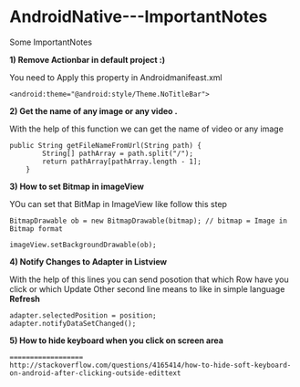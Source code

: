 AndroidNative---ImportantNotes
==============================

Some ImportantNotes


<b>1) Remove Actionbar in default project :) </b>

   You need to Apply this property in Androidmanifeast.xml

~~~
<android:theme="@android:style/Theme.NoTitleBar">
~~~


<b>2) Get the name of any image or any video . </b>

  With the help of this function we can get the name of video or any image


~~~~
public String getFileNameFromUrl(String path) {
		String[] pathArray = path.split("/");
		return pathArray[pathArray.length - 1];
	}
~~~~


<b>3) How to set Bitmap in imageView</b>

  YOu can set that BitMap in ImageView like follow this step
  
  ~~~
  BitmapDrawable ob = new BitmapDrawable(bitmap); // bitmap = Image in Bitmap format
  
  imageView.setBackgroundDrawable(ob);
  ~~~
  
<b>4) Notify Changes to Adapter in Listview</b>

   With the help of this lines you can send posotion that which Row have you click or which Update 
   Other second line means to like in simple language <b>Refresh</b>
   
   ~~~
   adapter.selectedPosition = position;
   adapter.notifyDataSetChanged();
   ~~~
   
   <b>5) How to hide keyboard when you click on screen area</b>
   
   ~~~
==================
   http://stackoverflow.com/questions/4165414/how-to-hide-soft-keyboard-on-android-after-clicking-outside-edittext
   ~~~
